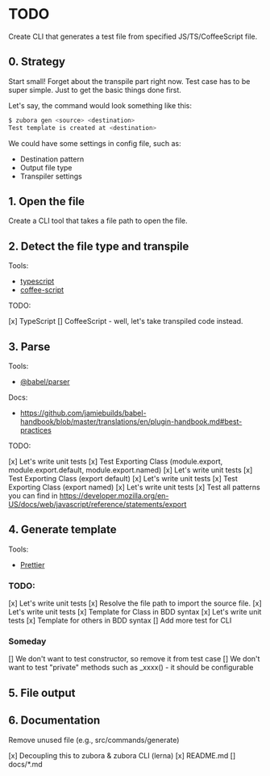 # TODO

Create CLI that generates a test file from specified JS/TS/CoffeeScript file.

## 0. Strategy

Start small! Forget about the transpile part right now. Test case has to be super simple. Just to get the basic things done first.

Let's say, the command would look something like this:

```sh
$ zubora gen <source> <destination>
Test template is created at <destination>
```

We could have some settings in config file, such as:

- Destination pattern
- Output file type
- Transpiler settings

## 1. Open the file

Create a CLI tool that takes a file path to open the file.

## 2. Detect the file type and transpile

Tools:

- [typescript](https://www.typescriptlang.org/)
- [coffee-script](http://coffeescript.org/)

TODO:

[x] TypeScript
[] CoffeeScript - well, let's take transpiled code instead.

## 3. Parse

Tools:

- [@babel/parser](https://babeljs.io/docs/en/babel-parser)

Docs:

- <https://github.com/jamiebuilds/babel-handbook/blob/master/translations/en/plugin-handbook.md#best-practices>

TODO:

[x] Let's write unit tests
[x] Test Exporting Class (module.export, module.export.default, module.export.named)
[x] Let's write unit tests
[x] Test Exporting Class (export default)
[x] Let's write unit tests
[x] Test Exporting Class (export named)
[x] Let's write unit tests
[x] Test all patterns you can find in <https://developer.mozilla.org/en-US/docs/web/javascript/reference/statements/export>

## 4. Generate template

Tools:

- [Prettier](https://prettier.io/)

### TODO:

[x] Let's write unit tests
[x] Resolve the file path to import the source file.
[x] Let's write unit tests
[x] Template for Class in BDD syntax
[x] Let's write unit tests
[x] Template for others in BDD syntax
[] Add more test for CLI

### Someday

[] We don't want to test constructor, so remove it from test case
[] We don't want to test "private" methods such as \_xxxx() - it should be configurable

## 5. File output

## 6. Documentation

Remove unused file (e.g., src/commands/generate)

[x] Decoupling this to zubora & zubora CLI (lerna)
[x] README.md
[] docs/\*.md
